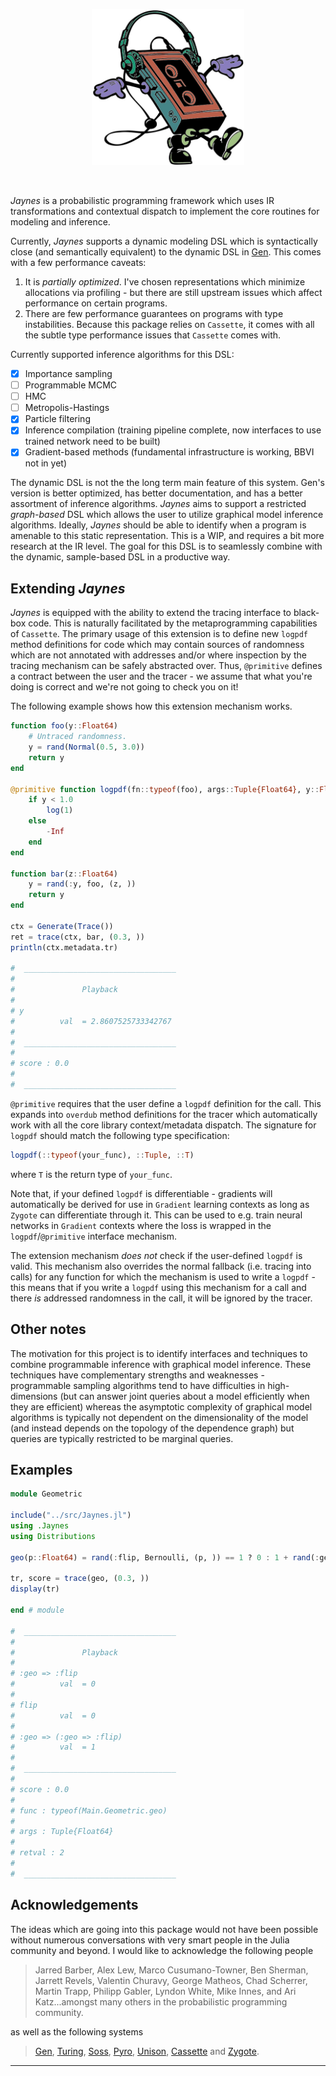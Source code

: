 <p align="center">
<img height="250px" src="jaynes.jpeg"/>
</p>
<br>

_Jaynes_ is a probabilistic programming framework which uses IR transformations and contextual dispatch to implement the core routines for modeling and inference.

Currently, _Jaynes_ supports a dynamic modeling DSL which is syntactically close (and semantically equivalent) to the dynamic DSL in [Gen](https://www.gen.dev/). This comes with a few performance caveats:

1. It is _partially optimized_. I've chosen representations which minimize allocations via profiling - but there are still upstream issues which affect performance on certain programs.
3. There are few performance guarantees on programs with type instabilities. Because this package relies on `Cassette`, it comes with all the subtle type performance issues that `Cassette` comes with.

Currently supported inference algorithms for this DSL:
- [X] Importance sampling
- [ ] Programmable MCMC
- [ ] HMC
- [ ] Metropolis-Hastings
- [X] Particle filtering
- [X] Inference compilation (training pipeline complete, now interfaces to use trained network need to be built)
- [X] Gradient-based methods (fundamental infrastructure is working, BBVI not in yet)

The dynamic DSL is not the the long term main feature of this system. Gen's version is better optimized, has better documentation, and has a better assortment of inference algorithms. _Jaynes_ aims to support a restricted _graph-based_ DSL which allows the user to utilize graphical model inference algorithms. Ideally, _Jaynes_ should be able to identify when a program is amenable to this static representation. This is a WIP, and requires a bit more research at the IR level. The goal for this DSL is to seamlessly combine with the dynamic, sample-based DSL in a productive way.

## Extending _Jaynes_

_Jaynes_ is equipped with the ability to extend the tracing interface to black-box code. This is naturally facilitated by the metaprogramming capabilities of `Cassette`. The primary usage of this extension is to define new `logpdf` method definitions for code which may contain sources of randomness which are not annotated with addresses and/or where inspection by the tracing mechanism can be safely abstracted over. Thus, `@primitive` defines a contract between the user and the tracer - we assume that what you're doing is correct and we're not going to check you on it!

The following example shows how this extension mechanism works.

```julia
function foo(y::Float64)
    # Untraced randomness.
    y = rand(Normal(0.5, 3.0))
    return y
end

@primitive function logpdf(fn::typeof(foo), args::Tuple{Float64}, y::Float64)
    if y < 1.0
        log(1) 
    else
        -Inf
    end
end

function bar(z::Float64)
    y = rand(:y, foo, (z, ))
    return y
end

ctx = Generate(Trace())
ret = trace(ctx, bar, (0.3, ))
println(ctx.metadata.tr)

#  __________________________________
#
#               Playback
#
# y
#          val  = 2.8607525733342767
#
#  __________________________________
#
# score : 0.0
#
#  __________________________________

```

`@primitive` requires that the user define a `logpdf` definition for the call. This expands into `overdub` method definitions for the tracer which automatically work with all the core library context/metadata dispatch. The signature for `logpdf` should match the following type specification:
```julia
logpdf(::typeof(your_func), ::Tuple, ::T)
```
where `T` is the return type of `your_func`. 

Note that, if your defined `logpdf` is differentiable - gradients will automatically be derived for use in `Gradient` learning contexts as long as `Zygote` can differentiate through it. This can be used to e.g. train neural networks in `Gradient` contexts where the loss is wrapped in the `logpdf`/`@primitive` interface mechanism.

The extension mechanism _does not_ check if the user-defined `logpdf` is valid. This mechanism also overrides the normal fallback (i.e. tracing into calls) for any function for which the mechanism is used to write a `logpdf` - this means that if you write a `logpdf` using this mechanism for a call and there _is_ addressed randomness in the call, it will be ignored by the tracer.

## Other notes

The motivation for this project is to identify interfaces and techniques to combine programmable inference with graphical model inference. These techniques have complementary strengths and weaknesses - programmable sampling algorithms tend to have difficulties in high-dimensions (but can answer joint queries about a model efficiently when they are efficient) whereas the asymptotic complexity of graphical model algorithms is typically not dependent on the dimensionality of the model (and instead depends on the topology of the dependence graph) but queries are typically restricted to be marginal queries.

## Examples

```julia
module Geometric

include("../src/Jaynes.jl")
using .Jaynes
using Distributions

geo(p::Float64) = rand(:flip, Bernoulli, (p, )) == 1 ? 0 : 1 + rand(:geo, geo, p)

tr, score = trace(geo, (0.3, ))
display(tr)

end # module

#  __________________________________
#
#               Playback
#
# :geo => :flip
#          val  = 0
#
# flip
#          val  = 0
#
# :geo => (:geo => :flip)
#          val  = 1
#
#  __________________________________
#
# score : 0.0
#
# func : typeof(Main.Geometric.geo)
#
# args : Tuple{Float64}
#
# retval : 2
#
#  __________________________________
```

## Acknowledgements

The ideas which are going into this package would not have been possible without numerous conversations with very smart people in the Julia community and beyond. I would like to acknowledge the following people

> Jarred Barber, Alex Lew, Marco Cusumano-Towner, Ben Sherman, Jarrett Revels, Valentin Churavy, George Matheos, Chad Scherrer, Martin Trapp, Philipp Gabler, Lyndon White, Mike Innes, and Ari Katz...amongst many others in the probabilistic programming community.

as well as the following systems

> [Gen](https://github.com/probcomp/Gen.jl), [Turing](https://github.com/TuringLang/Turing.jl), [Soss](https://github.com/cscherrer/Soss.jl), [Pyro](https://pyro.ai/), [Unison](https://www.unisonweb.org/), [Cassette](https://github.com/jrevels/Cassette.jl) and [Zygote](https://github.com/FluxML/Zygote.jl).


---
